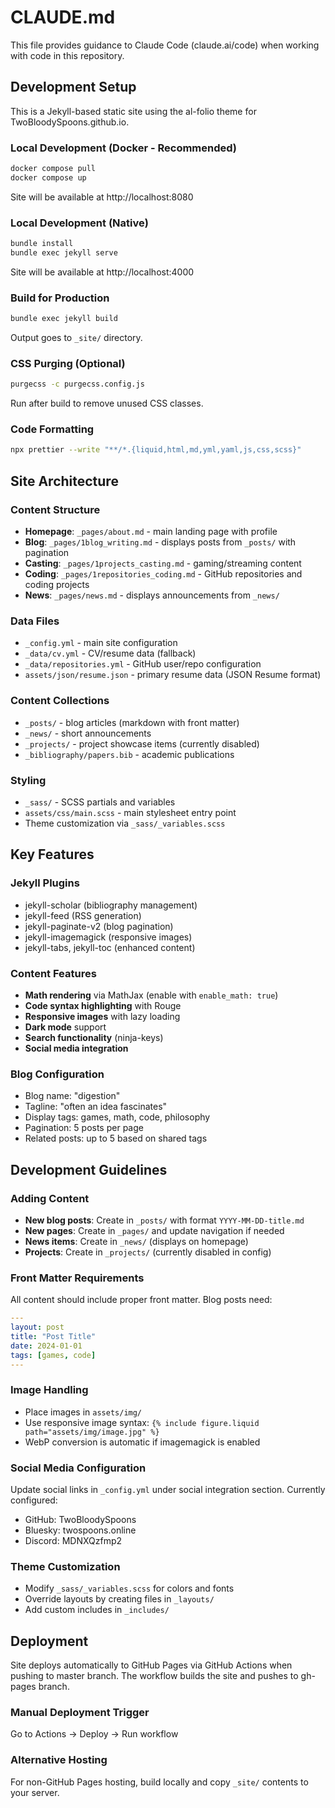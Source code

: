 # CLAUDE.md

This file provides guidance to Claude Code (claude.ai/code) when working with code in this repository.

## Development Setup

This is a Jekyll-based static site using the al-folio theme for TwoBloodySpoons.github.io.

### Local Development (Docker - Recommended)
```bash
docker compose pull
docker compose up
```
Site will be available at http://localhost:8080

### Local Development (Native)
```bash
bundle install
bundle exec jekyll serve
```
Site will be available at http://localhost:4000

### Build for Production
```bash
bundle exec jekyll build
```
Output goes to `_site/` directory.

### CSS Purging (Optional)
```bash
purgecss -c purgecss.config.js
```
Run after build to remove unused CSS classes.

### Code Formatting
```bash
npx prettier --write "**/*.{liquid,html,md,yml,yaml,js,css,scss}"
```

## Site Architecture

### Content Structure
- **Homepage**: `_pages/about.md` - main landing page with profile
- **Blog**: `_pages/1blog_writing.md` - displays posts from `_posts/` with pagination
- **Casting**: `_pages/1projects_casting.md` - gaming/streaming content
- **Coding**: `_pages/1repositories_coding.md` - GitHub repositories and coding projects
- **News**: `_pages/news.md` - displays announcements from `_news/`

### Data Files
- `_config.yml` - main site configuration
- `_data/cv.yml` - CV/resume data (fallback)
- `_data/repositories.yml` - GitHub user/repo configuration
- `assets/json/resume.json` - primary resume data (JSON Resume format)

### Content Collections
- `_posts/` - blog articles (markdown with front matter)
- `_news/` - short announcements  
- `_projects/` - project showcase items (currently disabled)
- `_bibliography/papers.bib` - academic publications

### Styling
- `_sass/` - SCSS partials and variables
- `assets/css/main.scss` - main stylesheet entry point
- Theme customization via `_sass/_variables.scss`

## Key Features

### Jekyll Plugins
- jekyll-scholar (bibliography management)
- jekyll-feed (RSS generation)
- jekyll-paginate-v2 (blog pagination)
- jekyll-imagemagick (responsive images)
- jekyll-tabs, jekyll-toc (enhanced content)

### Content Features
- **Math rendering** via MathJax (enable with `enable_math: true`)
- **Code syntax highlighting** with Rouge
- **Responsive images** with lazy loading
- **Dark mode** support
- **Search functionality** (ninja-keys)
- **Social media integration**

### Blog Configuration
- Blog name: "digestion" 
- Tagline: "often an idea fascinates"
- Display tags: games, math, code, philosophy
- Pagination: 5 posts per page
- Related posts: up to 5 based on shared tags

## Development Guidelines

### Adding Content
- **New blog posts**: Create in `_posts/` with format `YYYY-MM-DD-title.md`
- **New pages**: Create in `_pages/` and update navigation if needed
- **News items**: Create in `_news/` (displays on homepage)
- **Projects**: Create in `_projects/` (currently disabled in config)

### Front Matter Requirements
All content should include proper front matter. Blog posts need:
```yaml
---
layout: post
title: "Post Title"
date: 2024-01-01
tags: [games, code]
---
```

### Image Handling
- Place images in `assets/img/`
- Use responsive image syntax: `{% include figure.liquid path="assets/img/image.jpg" %}`
- WebP conversion is automatic if imagemagick is enabled

### Social Media Configuration
Update social links in `_config.yml` under social integration section. Currently configured:
- GitHub: TwoBloodySpoons
- Bluesky: twospoons.online
- Discord: MDNXQzfmp2

### Theme Customization
- Modify `_sass/_variables.scss` for colors and fonts
- Override layouts by creating files in `_layouts/`
- Add custom includes in `_includes/`

## Deployment

Site deploys automatically to GitHub Pages via GitHub Actions when pushing to master branch. The workflow builds the site and pushes to gh-pages branch.

### Manual Deployment Trigger
Go to Actions → Deploy → Run workflow

### Alternative Hosting
For non-GitHub Pages hosting, build locally and copy `_site/` contents to your server.